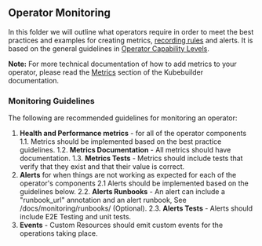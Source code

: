 
## Operator Monitoring

In this folder we will outline what operators require in order to meet the best practices and examples for creating metrics, [recording rules](https://prometheus.io/docs/prometheus/latest/configuration/recording_rules/#recording-rules) and alerts. It is based on the general guidelines in [Operator Capability Levels](https://sdk.operatorframework.io/docs/overview/operator-capabilities/).

**Note:** For more technical documentation of how to add metrics to your operator, please read the [Metrics](https://book.kubebuilder.io/reference/metrics.html) section of the Kubebuilder documentation.

### Monitoring Guidelines

The following are recommended guidelines for monitoring an operator:

1. **Health and Performance metrics** - for all of the operator components
    1.1. Metrics should be implemented based on the best practice guidelines.
    1.2. **Metrics Documentation** - All metrics should have documentation.
    1.3. **Metrics Tests** - Metrics should include tests that verify that they exist and that their value is correct.
2. **Alerts** for when things are not working as expected for each of the operator's components
    2.1  Alerts should be implemented based on the guidelines below.
    2.2. **Alerts Runbooks** - An alert can include a \"runbook_url\" annotation and an alert runbook, See /docs/monitoring/runbooks/ (Optional).
    2.3. **Alerts Tests** - Alerts should include E2E Testing and unit tests.
3. **Events** - Custom Resources should emit custom events for the operations taking place.
